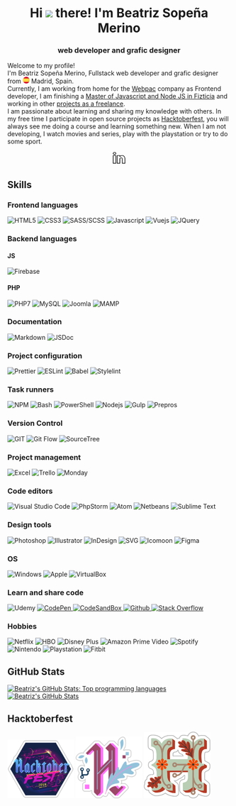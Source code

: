 <div align="center">
	<h1>
		Hi <img src="https://media.giphy.com/media/hvRJCLFzcasrR4ia7z/giphy.gif" width="25px"> there! I'm Beatriz Sopeña Merino
	</h1>
	<h3>
		web developer and grafic designer
	</h3>
</div>


<div id="description">
	<div>
		<p>
			Welcome to my profile!
			<br>
			I'm Beatriz Sopeña Merino, Fullstack web developer and grafic designer from <img src="./README/images/icons/flag-es.svg" alt="Spain" width="15px"> Madrid, Spain.
			<br>
			Currently, I am working from home for the <a href="https://www.webpac.com/" target="_blank" rel="noopener noreferrer">Webpac</a> company as Frontend developer, I am finishing a <a href="https://github.com/beatrizsmerino/exercises-javascript-node" target="_blank" rel="noopener noreferrer">Master of Javascript and Node JS in Fizticia</a> and working in other <a href="https://www.crcanine.com/" target="_blank" rel="noopener noreferrer">projects as a freelance</a>.
			<br>
			I am passionate about learning and sharing my knowledge with others. In my free time I participate in open source projects as <a href="https://hacktoberfest.digitalocean.com/" target="_blank" rel="noopener noreferrer">Hacktoberfest</a>, you will always see me doing a course and learning something new. When I am not developing, I watch movies and series, play with the playstation or try to do some sport.
		</p>
	</div>
	<div align="center">
		<p>
			<a href="https://www.linkedin.com/in/beatrizsmerino/" target="_blank" rel="noopener noreferrer">
				<img src="./README/images/icons/linkedin.gif" alt="Beatriz`s Linkedin" width="30px"/>
			</a>
		</p>
	</div>
</div>


<div id="skills">
	<h2>
		Skills
	</h2>
	<div id="frontend-languages">
		<h3>
			Frontend languages
		</h3>
		<p>
			<img src="https://img.shields.io/badge/-HTML5-E34F26?style=for-the-badge&logo=html5&logoColor=ffffff" alt="HTML5" />
			<img src="https://img.shields.io/badge/-Css3-2173F6?style=for-the-badge&logo=css3&logoColor=ffffff" alt="CSS3" />
			<img src="https://img.shields.io/badge/-SASS/SCSS-CC6699?style=for-the-badge&logo=sass&logoColor=ffffff" alt="SASS/SCSS" />
			<img src="https://img.shields.io/badge/-Javascript-F7DF1E?style=for-the-badge&logo=javascript&logoColor=000000" alt="Javascript" />
			<img src="https://img.shields.io/badge/-Vue-3FB280?style=for-the-badge&logo=Vue.js&logoColor=ffffff" alt="Vuejs" />
			<img src="https://img.shields.io/badge/-JQuery-183353?style=for-the-badge&logo=JQuery&logoColor=ffffff" alt="JQuery" />
		</p>
	</div>
	<div id="backend-languages">
		<h3>
			Backend languages
		</h3>
		<div id="backend-languages-js">
			<h4>JS</h4>
			<p>
				<img src="https://img.shields.io/badge/-Firebase-FFCA28?style=for-the-badge&logo=firebase&logoColor=ffffff" alt="Firebase" />
			</p>
		</div>
		<div id="backend-languages-php">
			<h4>PHP</h4>
			<p>
				<img src="https://img.shields.io/badge/-PHP7-5F82BB?style=for-the-badge&logo=PHP&logoColor=ffffff" alt="PHP7" />
				<img src="https://img.shields.io/badge/-MySQL-F29111?style=for-the-badge&logo=MySQL&logoColor=ffffff" alt="MySQL" />
				<img src="https://img.shields.io/badge/-Joomla-2E739E?style=for-the-badge&logo=Joomla&logoColor=ffffff" alt="Joomla" />
				<img src="https://img.shields.io/badge/-Mamp-707072?style=for-the-badge&logo=MAMP&logoColor=ffffff" alt="MAMP" />
			</p>
		</div>
	</div>
	<div id="project-configuration">
		<h3>
			Documentation
		</h3>
		<p>
			<img src="https://img.shields.io/badge/-Markdown-000000?style=for-the-badge&logo=Markdown&logoColor=ffffff" alt="Markdown" />
			<img src="https://img.shields.io/badge/-JSDoc-006FBB?style=for-the-badge&logo=JSDoc&logoColor=ffffff" alt="JSDoc" />
		</p>
	</div>
	<div id="project-configuration">
		<h3>
			Project configuration
		</h3>
		<p>
			<img src="https://img.shields.io/badge/-Prettier-1A2B34?style=for-the-badge&logo=prettier&logoColor=ffffff" alt="Prettier" />
			<img src="https://img.shields.io/badge/-ESLint-4B32C3?style=for-the-badge&logo=eslint&logoColor=ffffff" alt="ESLint" />
			<img src="https://img.shields.io/badge/-babel-F9DC3E?style=for-the-badge&logo=babel&logoColor=000000" alt="Babel" />
			<img src="https://img.shields.io/badge/-stylelint-263238?style=for-the-badge&logo=stylelint&logoColor=ffffff" alt="Stylelint" />
		</p>
	</div>
	<div id="task-runners">
		<h3>
			Task runners
		</h3>
		<p>
			<img src="https://img.shields.io/badge/-NPM-CB3837?style=for-the-badge&logo=npm&logoColor=ffffff" alt="NPM" />
			<img src="https://img.shields.io/badge/Bash-3D4648?style=for-the-badge&logo=gnu-bash&logoColor=ffffff" alt="Bash" />
			<img src="https://img.shields.io/badge/PowerShell-5391FE?style=for-the-badge&logo=PowerShell&logoColor=ffffff" alt="PowerShell" />
			<img src="https://img.shields.io/badge/-Nodejs-43853d?style=for-the-badge&logo=Node.js&logoColor=ffffff" alt="Nodejs" />
			<img src="https://img.shields.io/badge/-Gulp-D34A47?style=for-the-badge&logo=gulp&logoColor=ffffff" alt="Gulp" />
			<img src="https://img.shields.io/badge/-Prepros-00AACD?style=for-the-badge&logo=prepros&logoColor=ffffff" alt="Prepros" />
		</p>
	</div>
	<div id="version-control">
		<h3>
			Version Control
		</h3>
		<p>
			<img src="https://img.shields.io/badge/-Git-F14E32?style=for-the-badge&logo=git&logoColor=ffffff" alt="GIT" />
			<img src="https://img.shields.io/badge/-Git Flow-0288A6?style=for-the-badge&logo=git&logoColor=ffffff" alt="Git Flow" />
			<img src="https://img.shields.io/badge/-SourceTree-0047B3?style=for-the-badge&logo=Atlassian&logoColor=ffffff" alt="SourceTree" />
		</p>
	</div>
	<div id="project-management">
		<h3>
			Project management
		</h3>
		<p>
			<img src="https://img.shields.io/badge/-Excel-217346?style=for-the-badge&logo=MicrosoftExcel&logoColor=ffffff" alt="Excel" />
			<img src="https://img.shields.io/badge/-Trello-2D70C1?style=for-the-badge&logo=Trello&logoColor=ffffff" alt="Trello" />
			<img src="https://img.shields.io/badge/-Monday-D80764?style=for-the-badge&logo=Monday&logoColor=ffffff" alt="Monday" />
		</p>
	</div>
	<div id="code-editors">
		<h3>
			Code editors
		</h3>
		<p>
			<img src="https://img.shields.io/badge/-Visual Studio Code-005BA4?style=for-the-badge&logo=Visual+Studio+Code&logoColor=ffffff" alt="Visual Studio Code" />
			<img src="https://img.shields.io/badge/-PhpStorm-7A59F7?style=for-the-badge&logo=JetBrains&logoColor=ffffff" alt="PhpStorm" />
			<img src="https://img.shields.io/badge/-Atom-5CB4AF?style=for-the-badge&logo=Atom&logoColor=ffffff" alt="Atom" />
			<img src="https://img.shields.io/badge/-Netbeans-1B6AC6?style=for-the-badge&logo=ApacheNetBeansIDE&logoColor=ffffff" alt="Netbeans" />
			<img src="https://img.shields.io/badge/-Sublime Text-222222?style=for-the-badge&logo=Sublime+Text&logoColor=FF9800" alt="Sublime Text" />
		</p>
	</div>
	<div id="design-tools">
		<h3>
			Design tools
		</h3>
		<p>
			<img src="https://img.shields.io/badge/-Photoshop-31A8FF?style=for-the-badge&logo=Adobe-Photoshop&logoColor=ffffff" alt="Photoshop" />
			<img src="https://img.shields.io/badge/-Illustrator-FF9A00?style=for-the-badge&logo=Adobe-Illustrator&logoColor=ffffff" alt="Illustrator" />
			<img src="https://img.shields.io/badge/-InDesign-EE3D8F?style=for-the-badge&logo=Adobe-InDesign&logoColor=ffffff" alt="InDesign" />
			<img src="https://img.shields.io/badge/-SVG-F6AB3A?style=for-the-badge&logo=svg&logoColor=000000" alt="SVG" />
			<img src="https://img.shields.io/badge/-Icomoon-825794?&style=for-the-badge&logo=Icomoon&logoColor=ffffff" alt="Icomoon" />
			<img src="https://img.shields.io/badge/-Figma-F24E1D?&style=for-the-badge&logo=Figma&logoColor=ffffff" alt="Figma" />
		</p>
	</div>
	<div id="operating-system">
		<h3>
			OS
		</h3>
		<p>
			<img src="https://img.shields.io/badge/-Windows-0078D6?style=for-the-badge&logo=Windows&logoColor=ffffff" alt="Windows" />
			<img src="https://img.shields.io/badge/-Mac-999999?style=for-the-badge&logo=apple&logoColor=ffffff" alt="Apple" />
			<img src="https://img.shields.io/badge/-VirtualBox-183A61?style=for-the-badge&logo=virtualbox&logoColor=ffffff" alt="VirtualBox" />
		</p>
	</div>
	<div id="learn-share-code">
		<h3>
			Learn and share code
		</h3>
		<p>
			<img src="https://img.shields.io/badge/-Udemy-EC5252?&style=for-the-badge&logo=Udemy&logoColor=ffffff" alt="Udemy" />
			<a href="https://codepen.io/beatrizsmerino/" target="_blank" rel="noopener noreferrer">
				<img src="https://img.shields.io/badge/-Codepen-47cf73?&style=for-the-badge&logo=Codepen&logoColor=ffffff" alt="CodePen" />
			</a>
			<a href="https://codesandbox.io/u/beatrizsmerino" target="_blank" rel="noopener noreferrer">
				<img src="https://img.shields.io/badge/-CodeSandBox-204056?style=for-the-badge&logo=CodeSandBox&logoColor=ffffff" alt="CodeSandBox" />
			</a>
			<a href="https://github.com/beatrizsmerino" target="_blank" rel="noopener noreferrer">
				<img src="https://img.shields.io/badge/-Github-181717?style=for-the-badge&logo=Github&logoColor=ffffff" alt="Github" />
			</a>
			<a href="https://stackoverflow.com/users/10855837/beatrizsmerino" target="_blank" rel="noopener noreferrer">
				<img src="https://img.shields.io/badge/-Stack Overflow-FE7A16?style=for-the-badge&logo=Stackoverflow&logoColor=ffffff" alt="Stack Overflow" />
			</a>
		</p>
	</div>
	<div id="hobbies">
		<h3>
			Hobbies
		</h3>
		<p>
			<img src="https://img.shields.io/badge/-Netflix-E50914?&style=for-the-badge&logo=netflix&logoColor=ffffff" alt="Netflix" />
			<img src="https://img.shields.io/badge/-HBO-000000?&style=for-the-badge&logo=HBO&logoColor=ffffff" alt="HBO" />
			<img src="https://img.shields.io/badge/-DisneyPlus-214396?&style=for-the-badge&logo=Disney&logoColor=ffffff" alt="Disney Plus" />
			<img src="https://img.shields.io/badge/-Amazon Prime Video-0F79AF?&style=for-the-badge&logo=Amazon&?logoWidth=40&logoColor=ffffff" alt="Amazon Prime Video" />
			<img src="https://img.shields.io/badge/-Spotify-000000?&style=for-the-badge&message=Spotify&color=222222&logo=Spotify&logoColor=1ED760" alt="Spotify" />
			<img src="https://img.shields.io/badge/-Nintendo-E60011?&style=for-the-badge&logo=nintendo&logoColor=ffffff" alt="Nintendo" />
			<img src="https://img.shields.io/badge/-Playstation-003791?&style=for-the-badge&logo=Playstation&logoColor=ffffff" alt="Playstation" />
			<img src="https://img.shields.io/badge/-Fitbit-00B0B9?&style=for-the-badge&logo=Fitbit&logoColor=ffffff" alt="Fitbit" />
		</p>
	</div>
</div>

<div id="github-stats">
	<h2>
		GitHub Stats
	</h2>
	<p>
		<a href="https://github.com/beatrizsmerino/" target="_blank" rel="noopener noreferrer">
			<img src="https://github-readme-stats.vercel.app/api/top-langs/?username=beatrizsmerino&hide=html&theme=vue-dark&show_icons=true"
				alt="Beatriz's GitHub Stats: Top programming languages"/>
		</a>
		<a href="https://github.com/beatrizsmerino/" target="_blank" rel="noopener noreferrer">
			<img src="https://github-readme-stats.vercel.app/api?username=beatrizsmerino&count_private=true&theme=vue-dark&show_icons=true"
				alt="Beatriz's GitHub Stats"/>
		</a>
	</p>
</div>


<div id="hacktoberfest">
	<h2>
		Hacktoberfest
	</h2>
	<p>
		<img src="./README/images/hacktoberfest/hacktoberfest-2019.png" alt="Hacktoberfest 2019" width="150px"/>
		<img src="./README/images/hacktoberfest/hacktoberfest-2020.png" alt="Hacktoberfest 2020" width="150px"/>
		<img src="./README/images/hacktoberfest/hacktoberfest-2021.png" alt="Hacktoberfest 2021" width="150px"/>
	</p>
</div>